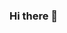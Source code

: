 ### Hi there 👋

<!--
**mickey-40/mickey-40** is a ✨ _special_ ✨ repository because its `README.md` (this file) appears on your GitHub profile.


- 🌱 I’m currently learning HTML, CSS, and Javascript
- 📫 How to reach me: 
      email: mickeyarnold53@yahoo.com
- 😄 Pronouns: He/him
-->
